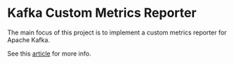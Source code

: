 # Kafka Custom Metrics Reporter

The main focus of this project is to implement a custom metrics reporter for Apache Kafka.

See this [article] for more info.

[article]: https://www.galiglobal.com/blog/2024/20240606-kip-714-monitoring-kafka-clients.html
